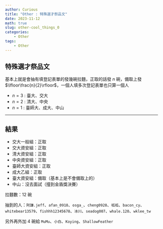 ```yaml
---
author: Curious
title: "Other : 特殊選才祭品文"
date: 2023-11-12
math: true
slug: other-cool_things_0
categories:
    - Other
tags:
    - Other
---
```


## 特殊選才祭品文
基本上就是會抽有填登記表單的發幾碗拉麵，正取的話發 $n$ 碗，備取上發 $\lfloor\frac{n}{2}\rfloor$，一個人填多次登記表單也只算一個人

- $n = 3$ : 臺大、交大
- $n = 2$ : 清大、中央
- $n = 1$ : 臺師大、成大、中山

---
## 結果
- 交大一般組：正取
- 交大資安組：正取
- 清大資安組：正取
- 中央資安組：正取
- 臺師大資安組：正取
- 成大乙組：正取
- 臺大資安組：備取（基本上是不會備取上的）
- 中山：沒去面試（撞到金盾獎決賽）

拉麵數：12 碗

抽到的人：`阿謙.jeff`、`afan_0918`、`osga_`、`cheng0928`、`呱呱`、`bacon_cy`、`whitebear13579`、`fishhh12345678`、`冰川`、`seadog007`、`whale.120`、`wklee_tw`

另外再外加 4 碗給 `MuMu`、`小白`、`Koying`、`ShallowFeather`
